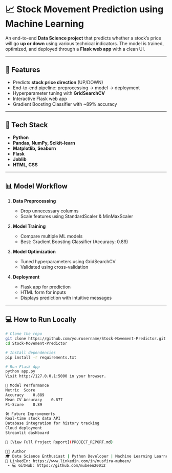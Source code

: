 # 📈 Stock Movement Prediction using Machine Learning

An end-to-end **Data Science project** that predicts whether a stock’s price will go **up or down** using various technical indicators. The model is trained, optimized, and deployed through a **Flask web app** with a clean UI.

---

## 🚀 Features
- Predicts **stock price direction** (UP/DOWN)
- End-to-end pipeline: preprocessing → model → deployment
- Hyperparameter tuning with **GridSearchCV**
- Interactive Flask web app
- Gradient Boosting Classifier with ~89% accuracy

---

## 🧰 Tech Stack
- **Python**
- **Pandas, NumPy, Scikit-learn**
- **Matplotlib, Seaborn**
- **Flask**
- **Joblib**
- **HTML, CSS**

---

## 📊 Model Workflow

1. **Data Preprocessing**
   - Drop unnecessary columns
   - Scale features using StandardScaler & MinMaxScaler

2. **Model Training**
   - Compare multiple ML models
   - Best: Gradient Boosting Classifier (Accuracy: 0.89)

3. **Model Optimization**
   - Tuned hyperparameters using GridSearchCV
   - Validated using cross-validation

4. **Deployment**
   - Flask app for prediction
   - HTML form for inputs
   - Displays prediction with intuitive messages

---

## 💻 How to Run Locally
```bash
# Clone the repo
git clone https://github.com/yourusername/Stock-Movement-Predictor.git
cd Stock-Movement-Predictor

# Install dependencies
pip install -r requirements.txt

# Run Flask App
python app.py
Visit http://127.0.0.1:5000 in your browser.

🧠 Model Performance
Metric	Score
Accuracy	0.889
Mean CV Accuracy	0.877
F1-Score	0.89

🛠 Future Improvements
Real-time stock data API
Database integration for history tracking
Cloud deployment
Streamlit dashboard

📄 [View Full Project Report](PROJECT_REPORT.md)

👩‍💻 Author
🎓 Data Science Enthusiast | Python Developer | Machine Learning Learner
🔗 LinkedIn: https://www.linkedin.com/in/musfira-mubeen/
 • 💻 GitHub: https://github.com/mubeen20012

